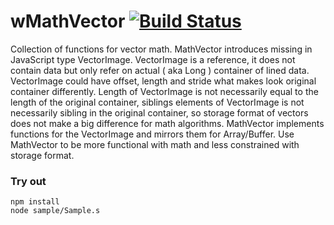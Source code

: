 
# wMathVector [![Build Status](https://travis-ci.org/Wandalen/wMathVector.svg?branch=master)](https://travis-ci.org/Wandalen/wMathVector)

Collection of functions for vector math. MathVector introduces missing in JavaScript type VectorImage. VectorImage is a reference, it does not contain data but only refer on actual ( aka Long ) container of lined data. VectorImage could have offset, length and stride what makes look original container differently. Length of VectorImage is not necessarily equal to the length of the original container, siblings elements of VectorImage is not necessarily sibling in the original container, so storage format of vectors does not make a big difference for math algorithms. MathVector implements functions for the VectorImage and mirrors them for Array/Buffer. Use MathVector to be more functional with math and less constrained with storage format.

### Try out
```
npm install
node sample/Sample.s
```




